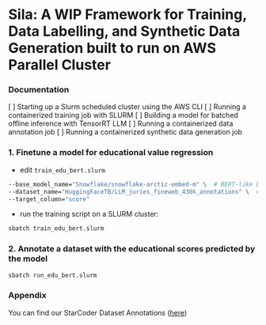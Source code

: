 # Sila: A WIP Framework for Training, Data Labelling, and Synthetic Data Generation built to run on AWS Parallel Cluster

### Documentation
[ ] Starting up a Slurm scheduled cluster using the AWS CLI
[ ] Running a containerized training job with SLURM
[ ] Building a model for batched offline inference with TensorRT LLM
[ ] Running a containerized data annotation job
[ ] Running a containerized synthetic data generation job


### 1. Finetune a model for educational value regression

* edit `train_edu_bert.slurm`
```bash
--base_model_name="Snowflake/snowflake-arctic-embed-m" \  # BERT-like base model
--dataset_name="HuggingFaceTB/LLM_juries_fineweb_430k_annotations" \  # Llama3-annotated eduational value dataset
--target_column="score" 
```
* run the training script on a SLURM cluster:
```bash
sbatch train_edu_bert.slurm
```

### 2. Annotate a dataset with the educational scores predicted by the model
    
```bash
sbatch run_edu_bert.slurm
```

### Appendix

You can find our StarCoder Dataset Annotations ([here](https://huggingface.co/datasets/kaizen9/starcoder_annotations))
